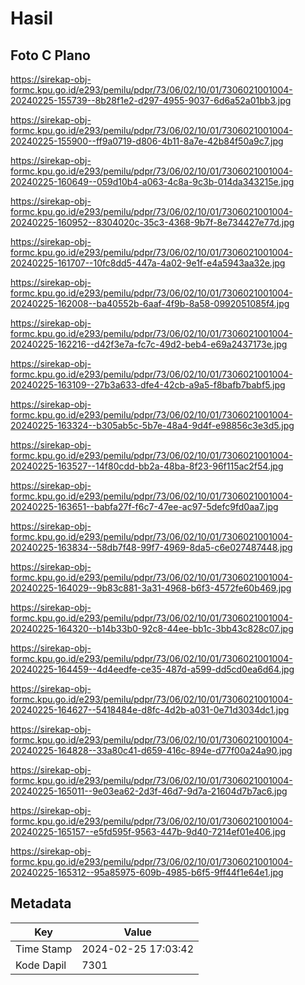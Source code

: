 # Hasil

## Foto C Plano

https://sirekap-obj-formc.kpu.go.id/e293/pemilu/pdpr/73/06/02/10/01/7306021001004-20240225-155739--8b28f1e2-d297-4955-9037-6d6a52a01bb3.jpg

https://sirekap-obj-formc.kpu.go.id/e293/pemilu/pdpr/73/06/02/10/01/7306021001004-20240225-155900--ff9a0719-d806-4b11-8a7e-42b84f50a9c7.jpg

https://sirekap-obj-formc.kpu.go.id/e293/pemilu/pdpr/73/06/02/10/01/7306021001004-20240225-160649--059d10b4-a063-4c8a-9c3b-014da343215e.jpg

https://sirekap-obj-formc.kpu.go.id/e293/pemilu/pdpr/73/06/02/10/01/7306021001004-20240225-160952--8304020c-35c3-4368-9b7f-8e734427e77d.jpg

https://sirekap-obj-formc.kpu.go.id/e293/pemilu/pdpr/73/06/02/10/01/7306021001004-20240225-161707--10fc8dd5-447a-4a02-9e1f-e4a5943aa32e.jpg

https://sirekap-obj-formc.kpu.go.id/e293/pemilu/pdpr/73/06/02/10/01/7306021001004-20240225-162008--ba40552b-6aaf-4f9b-8a58-0992051085f4.jpg

https://sirekap-obj-formc.kpu.go.id/e293/pemilu/pdpr/73/06/02/10/01/7306021001004-20240225-162216--d42f3e7a-fc7c-49d2-beb4-e69a2437173e.jpg

https://sirekap-obj-formc.kpu.go.id/e293/pemilu/pdpr/73/06/02/10/01/7306021001004-20240225-163109--27b3a633-dfe4-42cb-a9a5-f8bafb7babf5.jpg

https://sirekap-obj-formc.kpu.go.id/e293/pemilu/pdpr/73/06/02/10/01/7306021001004-20240225-163324--b305ab5c-5b7e-48a4-9d4f-e98856c3e3d5.jpg

https://sirekap-obj-formc.kpu.go.id/e293/pemilu/pdpr/73/06/02/10/01/7306021001004-20240225-163527--14f80cdd-bb2a-48ba-8f23-96f115ac2f54.jpg

https://sirekap-obj-formc.kpu.go.id/e293/pemilu/pdpr/73/06/02/10/01/7306021001004-20240225-163651--babfa27f-f6c7-47ee-ac97-5defc9fd0aa7.jpg

https://sirekap-obj-formc.kpu.go.id/e293/pemilu/pdpr/73/06/02/10/01/7306021001004-20240225-163834--58db7f48-99f7-4969-8da5-c6e027487448.jpg

https://sirekap-obj-formc.kpu.go.id/e293/pemilu/pdpr/73/06/02/10/01/7306021001004-20240225-164029--9b83c881-3a31-4968-b6f3-4572fe60b469.jpg

https://sirekap-obj-formc.kpu.go.id/e293/pemilu/pdpr/73/06/02/10/01/7306021001004-20240225-164320--b14b33b0-92c8-44ee-bb1c-3bb43c828c07.jpg

https://sirekap-obj-formc.kpu.go.id/e293/pemilu/pdpr/73/06/02/10/01/7306021001004-20240225-164459--4d4eedfe-ce35-487d-a599-dd5cd0ea6d64.jpg

https://sirekap-obj-formc.kpu.go.id/e293/pemilu/pdpr/73/06/02/10/01/7306021001004-20240225-164627--5418484e-d8fc-4d2b-a031-0e71d3034dc1.jpg

https://sirekap-obj-formc.kpu.go.id/e293/pemilu/pdpr/73/06/02/10/01/7306021001004-20240225-164828--33a80c41-d659-416c-894e-d77f00a24a90.jpg

https://sirekap-obj-formc.kpu.go.id/e293/pemilu/pdpr/73/06/02/10/01/7306021001004-20240225-165011--9e03ea62-2d3f-46d7-9d7a-21604d7b7ac6.jpg

https://sirekap-obj-formc.kpu.go.id/e293/pemilu/pdpr/73/06/02/10/01/7306021001004-20240225-165157--e5fd595f-9563-447b-9d40-7214ef01e406.jpg

https://sirekap-obj-formc.kpu.go.id/e293/pemilu/pdpr/73/06/02/10/01/7306021001004-20240225-165312--95a85975-609b-4985-b6f5-9ff44f1e64e1.jpg


## Metadata

| Key        | Value               |
| ---------- | ------------------- |
| Time Stamp | 2024-02-25 17:03:42 |
| Kode Dapil | 7301                |




